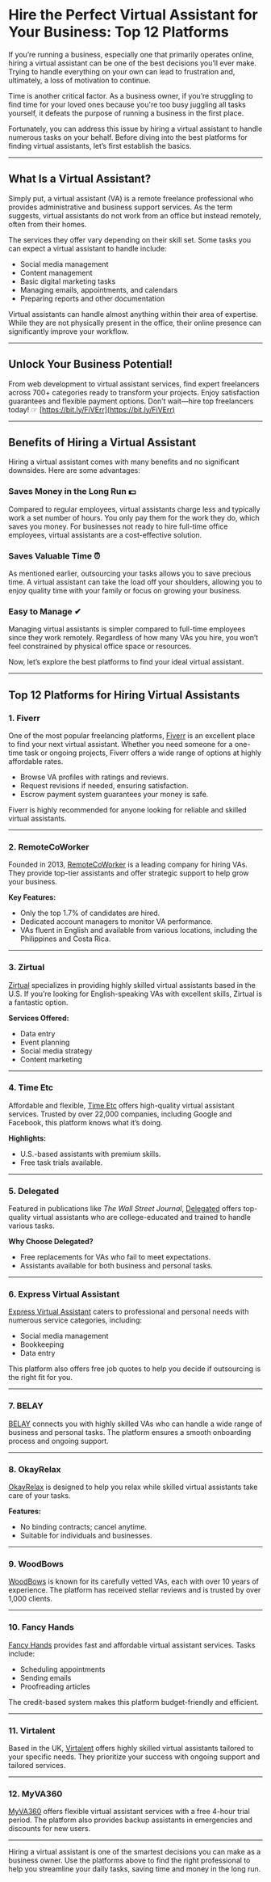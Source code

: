 # Hire the Perfect Virtual Assistant for Your Business: Top 12 Platforms

If you’re running a business, especially one that primarily operates online, hiring a virtual assistant can be one of the best decisions you’ll ever make. Trying to handle everything on your own can lead to frustration and, ultimately, a loss of motivation to continue.

Time is another critical factor. As a business owner, if you’re struggling to find time for your loved ones because you're too busy juggling all tasks yourself, it defeats the purpose of running a business in the first place.

Fortunately, you can address this issue by hiring a virtual assistant to handle numerous tasks on your behalf. Before diving into the best platforms for finding virtual assistants, let’s first establish the basics.

---

## What Is a Virtual Assistant?

Simply put, a virtual assistant (VA) is a remote freelance professional who provides administrative and business support services. As the term suggests, virtual assistants do not work from an office but instead remotely, often from their homes.

The services they offer vary depending on their skill set. Some tasks you can expect a virtual assistant to handle include:

- Social media management  
- Content management  
- Basic digital marketing tasks  
- Managing emails, appointments, and calendars  
- Preparing reports and other documentation  

Virtual assistants can handle almost anything within their area of expertise. While they are not physically present in the office, their online presence can significantly improve your workflow.

---

## Unlock Your Business Potential!

From web development to virtual assistant services, find expert freelancers across 700+ categories ready to transform your projects. Enjoy satisfaction guarantees and flexible payment options. Don’t wait—hire top freelancers today! ☞ [https://bit.ly/FiVErr](https://bit.ly/FiVErr)

---

## Benefits of Hiring a Virtual Assistant

Hiring a virtual assistant comes with many benefits and no significant downsides. Here are some advantages:

### Saves Money in the Long Run 💵  
Compared to regular employees, virtual assistants charge less and typically work a set number of hours. You only pay them for the work they do, which saves you money. For businesses not ready to hire full-time office employees, virtual assistants are a cost-effective solution.

### Saves Valuable Time ⏰  
As mentioned earlier, outsourcing your tasks allows you to save precious time. A virtual assistant can take the load off your shoulders, allowing you to enjoy quality time with your family or focus on growing your business.

### Easy to Manage ✔  
Managing virtual assistants is simpler compared to full-time employees since they work remotely. Regardless of how many VAs you hire, you won’t feel constrained by physical office space or resources.

Now, let’s explore the best platforms to find your ideal virtual assistant.

---

## Top 12 Platforms for Hiring Virtual Assistants

### 1. Fiverr  
One of the most popular freelancing platforms, [Fiverr](https://bit.ly/FiVErr) is an excellent place to find your next virtual assistant. Whether you need someone for a one-time task or ongoing projects, Fiverr offers a wide range of options at highly affordable rates.  

- Browse VA profiles with ratings and reviews.  
- Request revisions if needed, ensuring satisfaction.  
- Escrow payment system guarantees your money is safe.

Fiverr is highly recommended for anyone looking for reliable and skilled virtual assistants.

---

### 2. RemoteCoWorker  
Founded in 2013, [RemoteCoWorker](https://remotecoworker.com/) is a leading company for hiring VAs. They provide top-tier assistants and offer strategic support to help grow your business.  

**Key Features:**  
- Only the top 1.7% of candidates are hired.  
- Dedicated account managers to monitor VA performance.  
- VAs fluent in English and available from various locations, including the Philippines and Costa Rica.  

---

### 3. Zirtual  
[Zirtual](https://www.zirtual.com/) specializes in providing highly skilled virtual assistants based in the U.S. If you’re looking for English-speaking VAs with excellent skills, Zirtual is a fantastic option.  

**Services Offered:**  
- Data entry  
- Event planning  
- Social media strategy  
- Content marketing  

---

### 4. Time Etc  
Affordable and flexible, [Time Etc](https://web.timeetc.com/) offers high-quality virtual assistant services. Trusted by over 22,000 companies, including Google and Facebook, this platform knows what it’s doing.  

**Highlights:**  
- U.S.-based assistants with premium skills.  
- Free task trials available.  

---

### 5. Delegated  
Featured in publications like *The Wall Street Journal*, [Delegated](https://www.delegated.com/) offers top-quality virtual assistants who are college-educated and trained to handle various tasks.  

**Why Choose Delegated?**  
- Free replacements for VAs who fail to meet expectations.  
- Assistants available for both business and personal tasks.

---

### 6. Express Virtual Assistant  
[Express Virtual Assistant](https://www.expressvirtualassistant.com/) caters to professional and personal needs with numerous service categories, including:  

- Social media management  
- Bookkeeping  
- Data entry  

This platform also offers free job quotes to help you decide if outsourcing is the right fit for you.

---

### 7. BELAY  
[BELAY](https://belaysolutions.com/) connects you with highly skilled VAs who can handle a wide range of business and personal tasks. The platform ensures a smooth onboarding process and ongoing support.

---

### 8. OkayRelax  
[OkayRelax](https://okayrelax.com/) is designed to help you relax while skilled virtual assistants take care of your tasks.  

**Features:**  
- No binding contracts; cancel anytime.  
- Suitable for individuals and businesses.  

---

### 9. WoodBows  
[WoodBows](https://www.woodbows.com/) is known for its carefully vetted VAs, each with over 10 years of experience. The platform has received stellar reviews and is trusted by over 1,000 clients.

---

### 10. Fancy Hands  
[Fancy Hands](https://www.fancyhands.com/) provides fast and affordable virtual assistant services. Tasks include:  

- Scheduling appointments  
- Sending emails  
- Proofreading articles  

The credit-based system makes this platform budget-friendly and efficient.

---

### 11. Virtalent  
Based in the UK, [Virtalent](https://virtalent.com/) offers highly skilled virtual assistants tailored to your specific needs. They prioritize your success with ongoing support and tailored services.

---

### 12. MyVA360  
[MyVA360](https://myva360.com/) offers flexible virtual assistant services with a free 4-hour trial period. The platform also provides backup assistants in emergencies and discounts for new users.

---

Hiring a virtual assistant is one of the smartest decisions you can make as a business owner. Use the platforms above to find the right professional to help you streamline your daily tasks, saving time and money in the long run.
